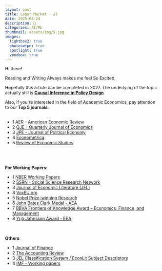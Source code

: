 ```yaml
---
layout: post
title: Labor Market - 27
date: 2025-04-24
description: 🎠
categories: AI/ML
thumbnail: assets/img/9.jpg
images:
  lightbox2: true
  photoswipe: true
  spotlight: true
  venobox: true
---
```


Hi there!<br>

Reading and Writing Always makes me feel So Excited.

Hopefully this article can be completed in 2027. The underlying of the topic actually still is **[Causal Inference in Policy Design](https://yiruyang2025.github.io/blog/2025/Economics-Bedtime-Stories-26/)**

Also, if you're interested in the field of Academic Economics, pay attention to our **Top 5 journals**:<br><br>

- 1 [AER - American Economic Review](https://www.aeaweb.org/journals/aer)
- 2 [QJE - Quarterly Journal of Economics](https://academic.oup.com/qje)
- 3 [JPE - Journal of Political Economy](https://www.journals.uchicago.edu/loi/jpe)
- 4 [Econometrica](https://www.econometricsociety.org/publications/econometrica)
- 5 [Review of Economic Studies](https://academic.oup.com/restud)<br><br><br><br>


**For Working Papers**:

- 1 [NBER Working Papers](https://www.nber.org/papers?page=1&perPage=50&sortBy=public_date)
- 2 [SSRN - Social Science Research Network](https://www.ssrn.com/index.cfm/en/)
- 3 [Journal of Economic Literature (JEL)](https://www.aeaweb.org/journals/jel)
- 4 [VoxEU.org](https://cepr.org/voxeu)
- 5 [Nobel Prize-winning Research](https://www.nobelprize.org/prizes/economic-sciences/)
- 6 [John Bates Clark Medal - AEA](https://www.aeaweb.org/about-aea/honors-awards/bates-clark)
- 7 [BBVA Frontiers of Knowledge Award – Economics, Finance, and Management](https://www.fbbva.es/en/)
- 8 [Yrjö Jahnsson Award - EEA](https://www.eeassoc.org/awards/yrjo-jahnsson-award)<br><br><br>


**Others**:

- 1 [Journal of Finance](https://afajof.org/)
- 2 [The Accounting Review](https://www.jstor.org/journal/accountingreview)
- 3 [JEL Classification System / EconLit Subject Descriptors](https://www.aeaweb.org/econlit/jelCodes.php)
- 4 [IMF - Working papers](https://www.imf.org/en/Publications/WP)


<br><br><br>
